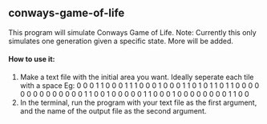 ## conways-game-of-life

This program will simulate Conways Game of Life.
Note: Currently this only simulates one generation given a specific state. More will be added.

#### How to use it:

1. Make a text file with the initial area you want. Ideally seperate each tile with a space
   Eg: 0 0 0 1 1 0 0 0 1 1
       1 0 0 0 1 0 0 0 1 1
       0 1 0 1 1 0 1 1 0 0
       0 0 0 0 0 0 0 0 0 0
       0 0 1 1 0 0 1 0 0 0
       0 0 1 1 0 0 0 1 0 0
       0 0 0 0 0 0 1 1 0 0
2. In the terminal, run the program with your text file as the first argument, and the name of the output file as the second argument.
